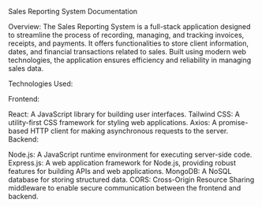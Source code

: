 
Sales Reporting System Documentation

Overview:
The Sales Reporting System is a full-stack application designed to streamline the process of recording, managing, and tracking invoices, receipts, and payments. It offers functionalities to store client information, dates, and financial transactions related to sales. Built using modern web technologies, the application ensures efficiency and reliability in managing sales data.

Technologies Used:

Frontend:

React: A JavaScript library for building user interfaces.
Tailwind CSS: A utility-first CSS framework for styling web applications.
Axios: A promise-based HTTP client for making asynchronous requests to the server.
Backend:

Node.js: A JavaScript runtime environment for executing server-side code.
Express.js: A web application framework for Node.js, providing robust features for building APIs and web applications.
MongoDB: A NoSQL database for storing structured data.
CORS: Cross-Origin Resource Sharing middleware to enable secure communication between the frontend and backend.
